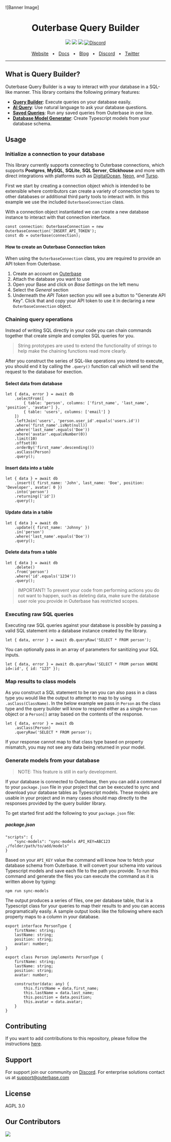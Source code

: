 ![Banner Image]

<div align="center">
  <h1>Outerbase Query Builder</h1>
  <a href="https://www.npmjs.com/package/outerbase/query-builder"><img src="https://img.shields.io/npm/v/outerbase/universe.svg?style=flat" /></a>
  <a href="https://github.com/outerbase/query-builder/blob/main/CONTRIBUTING.md"><img src="https://img.shields.io/badge/PRs-welcome-brightgreen.svg" /></a>
  <a href="https://github.com/"><img src="https://img.shields.io/badge/license-AGPL_3.0-blue" /></a>
  <a href="https://discord.gg/4M6AXzGG84"><img alt="Discord" src="https://img.shields.io/discord/1123612147704934400?label=Discord"></a>
  <br />
  <br />
  <a href="https://www.outerbase.com/">Website</a>
  <span>&nbsp;&nbsp;•&nbsp;&nbsp;</span>
  <a href="https://www.docs.outerbase.com/">Docs</a>
  <span>&nbsp;&nbsp;•&nbsp;&nbsp;</span>
  <a href="https://www.outerbase.com/blog/">Blog</a>
  <span>&nbsp;&nbsp;•&nbsp;&nbsp;</span>
  <a href="https://discord.gg/4M6AXzGG84">Discord</a>
  <span>&nbsp;&nbsp;•&nbsp;&nbsp;</span>
  <a href="https://twitter.com/outerbase">Twitter</a>
  <br />
  <hr />
</div>

## What is Query Builder?

Outerbase Query Builder is a way to interact with your database in a SQL-like manner. This library contains the following primary features:

- [**Query Builder**](https://www.outerbase.com): Execute queries on your database easily.
- [**AI Query**](https://www.outerbase.com): Use natural language to ask your database questions.
- [**Saved Queries**](https://www.outerbase.com): Run any saved queries from Outerbase in one line.
- [**Database Model Generator**](https://www.outerbase.com): Create Typescript models from your database schema.

## Usage

### Initialize a connection to your database

This library currently supports connecting to Outerbase connections, which supports **Postgres**, **MySQL**, **SQLite**, **SQL Server**, **Clickhouse** and more with direct integrations with platforms such as [DigitalOcean](https://digitalocean.com), [Neon](https://neon.tech), and [Turso](https://turso.tech).

First we start by creating a connection object which is intended to be extensible where contributors can create a variety of connection types to other databases or additional third party tools to interact with. In this example we use the included `OuterbaseConnection` class.

With a connection object instantiated we can create a new database instance to interact with that connection interface.

```
const connection: OuterbaseConnection = new OuterbaseConnection('INSERT_API_TOKEN');
const db = outerbase(connection);
```

#### How to create an Outerbase Connection token

When using the `OuterbaseConnection` class, you are required to provide an API token from Outerbase.

1. Create an account on [Outerbase](https://app.outerbase.com/)
2. Attach the database you want to use
3. Open your Base and click on _Base Settings_ on the left menu
4. Select the _General_ section
5. Underneath the _API Token_ section you will see a button to "Generate API Key". Click that and copy your API token to use it in declaring a new `OuterbaseConnection` object.

### Chaining query operations

Instead of writing SQL directly in your code you can chain commands together that create simple and complex SQL queries for you.

> String prototypes are used to extend the functionality of strings to help make the chaining functions read more clearly.

After you construct the series of SQL-like operations you intend to execute, you should end it by calling the `.query()` function call which will send the request to the database for exection.

#### Select data from database
```
let { data, error } = await db
    .selectFrom([
        { table: 'person', columns: ['first_name', 'last_name', 'position', 'avatar'] },
        { table: 'users', columns: ['email'] }
    ])
    .leftJoin('users', 'person.user_id'.equals('users.id'))
    .where('first_name'.isNot(null))
    .where('last_name'.equals('Doe'))
    .where('avatar'.equalsNumber(0))
    .limit(10)
    .offset(0)
    .orderBy('first_name'.descending())
    .asClass(Person)
    .query();
```

#### Insert data into a table
```
let { data } = await db
    .insert({ first_name: 'John', last_name: 'Doe', position: 'Developer', avatar: 0 })
    .into('person')
    .returning(['id'])
    .query();
```

#### Update data in a table
```
let { data } = await db
    .update({ first_name: 'Johnny' })
    .in('person')
    .where('last_name'.equals('Doe'))
    .query();
```

#### Delete data from a table
```
let { data } = await db
    .delete()
    .from('person')
    .where('id'.equals('1234'))
    .query();
```

> IMPORTANT! To prevent your code from performing actions you do not want to happen, such as deleting data, make sure the database user role you provide in Outerbase has restricted scopes.

### Executing raw SQL queries

Executing raw SQL queries against your database is possible by passing a valid SQL statement into a database instance created by the library.

```
let { data, error } = await db.queryRaw('SELECT * FROM person');
```

You can optionally pass in an array of parameters for sanitizing your SQL inputs.

```
let { data, error } = await db.queryRaw('SELECT * FROM person WHERE id=:id', { id: "123" });
```

### Map results to class models

As you construct a SQL statement to be ran you can also pass in a class type you would like the output to attempt to map to by using `.asClass(ClassName)`. In the below example we pass in `Person` as the class type and the query builder will know to respond either as a single `Person` object or a `Person[]` array based on the contents of the response.

```
let { data, error } = await db
    .asClass(Person)
    .queryRaw('SELECT * FROM person');
```

If your response cannot map to that class type based on property mismatch, you may not see any data being returned in your model.

### Generate models from your database

> NOTE: This feature is still in early development.

If your database is connected to Outerbase, then you can add a command to your `package.json` file in your project that can be executed to sync and download your database tables as Typescript models. These models are usable in your project and in many cases should map directly to the responses provided by the query builder library.

To get started first add the following to your `package.json` file:

##### package.json
```
"scripts": {
    "sync-models": "sync-models API_KEY=ABC123 ./folder/path/to/add/models"
}
```

Based on your `API_KEY` value the command will know how to fetch your database schema from Outerbase. It will convert your schema into various Typescript models and save each file to the path you provide. To run this command and generate the files you can execute the command as it is written above by typing:

```
npm run sync-models
```

The output produces a series of files, one per database table, that is a Typescript class for your queries to map their results to and you can access programatically easily. A sample output looks like the following where each property maps to a column in your database.

```
export interface PersonType {
    firstName: string;
    lastName: string;
    position: string;
    avatar: number;
}

export class Person implements PersonType {
    firstName: string;
    lastName: string;
    position: string;
    avatar: number;
    
    constructor(data: any) {
        this.firstName = data.first_name;
        this.lastName = data.last_name;
        this.position = data.position;
        this.avatar = data.avatar;
    }
}
```

## Contributing

If you want to add contributions to this repository, please follow the instructions [here](contributing.md).

## Support

For support join our community on [Discord](https://discord.gg/4M6AXzGG84). For enterprise solutions contact us at [support@outerbase.com](mailto:support@outerbase.com)

## License

AGPL 3.0

## Our Contributors

<img align="left" src="https://contributors-img.web.app/image?repo=outerbase/query-builder"/>